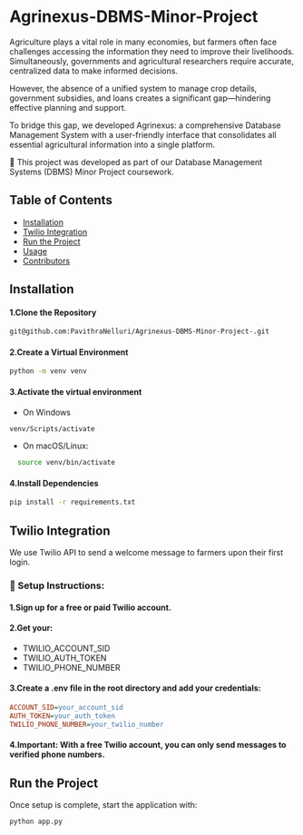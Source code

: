 # Agrinexus-DBMS-Minor-Project
  
Agriculture plays a vital role in many economies, but farmers often face challenges accessing the information they need to improve their livelihoods. Simultaneously, governments and agricultural researchers require accurate, centralized data to make informed decisions.

However, the absence of a unified system to manage crop details, government subsidies, and loans creates a significant gap—hindering effective planning and support.

To bridge this gap, we developed Agrinexus: a comprehensive Database Management System with a user-friendly interface that consolidates all essential agricultural information into a single platform.

📌 This project was developed as part of our Database Management Systems (DBMS) Minor Project coursework.
## Table of Contents
- [Installation](#installation)
- [Twilio Integration](#twilio-integration)
- [Run the Project](#run-the-project)
- [Usage](#usage)
- [Contributors](#contributors)
  
## Installation
#### 1.Clone the Repository
```bash
git@github.com:PavithraNelluri/Agrinexus-DBMS-Minor-Project-.git
```
#### 2.Create a Virtual Environment
```bash
python -m venv venv
```
#### 3.Activate the virtual environment
- On Windows
```bash
venv/Scripts/activate
```
- On macOS/Linux:
```bash
  source venv/bin/activate
```
#### 4.Install Dependencies
```bash
pip install -r requirements.txt
```
##  Twilio Integration
We use Twilio API to send a welcome message to farmers upon their first login.
### 🔑 Setup Instructions:
#### 1.Sign up for a free or paid Twilio account.
#### 2.Get your:
- TWILIO_ACCOUNT_SID
- TWILIO_AUTH_TOKEN
- TWILIO_PHONE_NUMBER
#### 3.Create a .env file in the root directory and add your credentials:
```ini
ACCOUNT_SID=your_account_sid
AUTH_TOKEN=your_auth_token
TWILIO_PHONE_NUMBER=your_twilio_number
```
#### 4.Important: With a free Twilio account, you can only send messages to verified phone numbers.
## Run the Project
Once setup is complete, start the application with: 
```bash
python app.py
```

